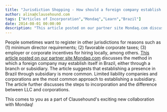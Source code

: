 ```yaml
---
title: "Jurisdiction Shopping - How should a foreign company establish a presence in Brazil?"
author: alina@clausehound.com
tags: ["Articles of Incorporation","Mondaq","Learn","Brazil"]
date: 2014-08-01 00:00:00
description: "This article posted on our partner site Mondaq.com discusses the method in which a foreign company may establish itself in Brazil, either through a branch or subsidiary. The article suggests that est..."
---
```


People sometimes want to register in other jurisdictions for reasons such as (1) minimum director requirements; (2) favorable corporate taxes; (3) employer or corporate incentives for hiring locally, among others. [This article posted on our partner site Mondaq.com](http://www.mondaq.com/brazil/x/332058/Corporate+Governance/Establishing+A+Company+In+Brazil) discusses the method in which a foreign company may establish itself in Brazil, either through a branch or subsidiary. The article suggests that establishing a presence in Brazil through subsidiary is more common. Limited liability companies and corporations are the most common approach to establishing a subsidiary. The article further discusses the steps to incorporation and the difference between LLC and corporations.

This comes to you as a part of Clausehound's exciting new collaboration with Mondaq!
